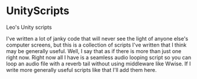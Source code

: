 # UnityScripts
Leo's Unity scripts

I've written a lot of janky code that will never see the light of anyone else's computer screens, but this is a collection of scripts I've written that I think may be generally useful. Well, I say that as if there is more than just one right now. Right now all I have is a seamless audio looping script so you can loop an audio file with a reverb tail without using middleware like Wwise. If I write more generally useful scripts like that I'll add them here.
